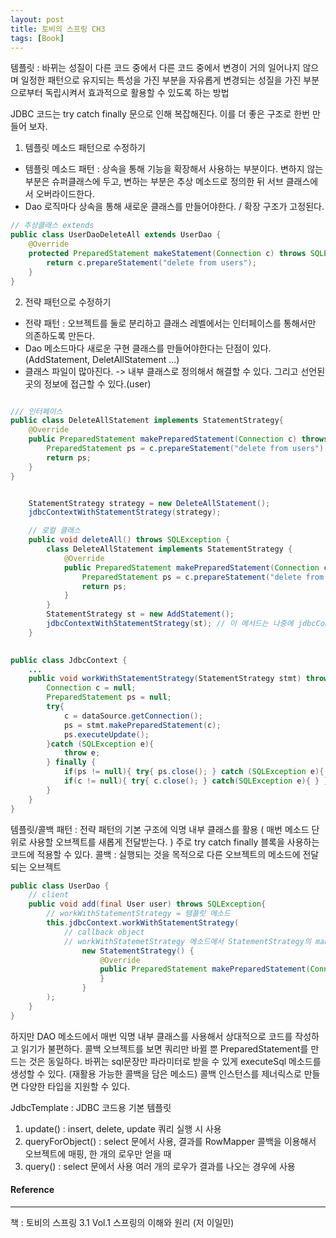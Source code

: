 ```yaml
---
layout: post
title: 토비의 스프링 CH3
tags: [Book]
---
```


템플릿 : 바뀌는 성질이 다른 코드 중에서 다른 코드 중에서 변경이 거의 일어나지 않으며 일정한 패턴으로 유지되는 특성을 가진 부분을 자유롭게 변경되는 성질을 가진 부분으로부터 독립시켜서 효과적으로 활용할 수 있도록 하는 방법 

JDBC 코드는 try catch finally 문으로 인해 복잡해진다. 이를 더 좋은 구조로 한번 만들어 보자. 

1. 템플릿 메소드 패턴으로 수정하기
- 템플릿 메소드 패턴 : 상속을 통해 기능을 확장해서 사용하는 부분이다. 변하지 않는 부분은 슈퍼클래스에 두고, 변하는 부분은 추상 메소드로 정의한 뒤 서브 클래스에서 오버라이드한다.  
- Dao 로직마다 상속을 통해 새로운 클래스를 만들어야한다. / 확장 구조가 고정된다.

``` java
// 추상클래스 extends
public class UserDaoDeleteAll extends UserDao {
    @Override
    protected PreparedStatement makeStatement(Connection c) throws SQLException {
        return c.prepareStatement("delete from users");
    }
}

```

2. 전략 패턴으로 수정하기
- 전략 패턴 : 오브젝트를 둘로 분리하고 클래스 레벨에서는 인터페이스를 통해서만 의존하도록 만든다.
- Dao 메소드마다 새로운 구현 클래스를 만들어야한다는 단점이 있다. (AddStatement, DeletAllStatement ...)
- 클래스 파일이 많아진다. -> 내부 클래스로 정의해서 해결할 수 있다. 그리고 선언된 곳의 정보에 접근할 수 있다.(user)

``` java

/// 인터페이스
public class DeleteAllStatement implements StatementStrategy{
    @Override
    public PreparedStatement makePreparedStatement(Connection c) throws SQLException {
        PreparedStatement ps = c.prepareStatement("delete from users");
        return ps;
    }
}

```

``` java

    StatementStrategy strategy = new DeleteAllStatement();
    jdbcContextWithStatementStrategy(strategy);

```

``` java
    // 로컬 클래스
    public void deleteAll() throws SQLException {
        class DeleteAllStatement implements StatementStrategy {
            @Override
            public PreparedStatement makePreparedStatement(Connection c) throws SQLException {
                PreparedStatement ps = c.prepareStatement("delete from users");
                return ps;
            }
        }
        StatementStrategy st = new AddStatement();
        jdbcContextWithStatementStrategy(st); // 이 메서드는 나중에 jdbcContext로 분리
    }
         
``` 

``` java
public class JdbcContext {
    ...
    public void workWithStatementStrategy(StatementStrategy stmt) throws SQLException{
        Connection c = null;
        PreparedStatement ps = null;
        try{
            c = dataSource.getConnection();
            ps = stmt.makePreparedStatement(c);
            ps.executeUpdate();
        }catch (SQLException e){
            throw e;
        } finally {
            if(ps != null){ try{ ps.close(); } catch (SQLException e){ } }
            if(c != null){ try{ c.close(); } catch(SQLException e){ } }
        }
    }
}   
```

템플릿/콜백 패턴 : 전략 패턴의 기본 구조에 익명 내부 클래스를 활용 ( 매번 메소드 단위로 사용할 오브젝트를 새롭게 전달받는다. )
주로 try catch finally 블록을 사용하는 코드에 적용할 수 있다.
콜백 : 실행되는 것을 목적으로 다른 오브젝트의 메소드에 전달되는 오브젝트

``` java
public class UserDao {
    // client
    public void add(final User user) throws SQLException{
        // workWithStatementStrategy = 템플릿 메소드
        this.jdbcContext.workWithStatementStrategy(
            // callback object
            // workWithStatemetStrategy 메소드에서 StatementStrategy의 makePreparedStatement 메소드 호출
                new StatementStrategy() {
                    @Override
                    public PreparedStatement makePreparedStatement(Connection c) throws SQLException {
                    }
                }
        );
    }
}
```

하지만 DAO 메소드에서 매번 익명 내부 클래스를 사용해서 상대적으로 코드를 작성하고 읽기가 불편하다.
콜백 오브젝트를 보면 쿼리만 바뀔 뿐 PreparedStatement를 만드는 것은 동일하다.
바뀌는 sql문장만 파라미터로 받을 수 있게 executeSql 메소드를 생성할 수 있다. (재활용 가능한 콜백을 담은 메소드)
콜백 인스턴스를 제너릭스로 만들면 다양한 타입을 지원할 수 있다.

JdbcTemplate : JDBC 코드용 기본 템플릿
1. update() : insert, delete, update 쿼리 실행 시 사용
2. queryForObject() : select 문에서 사용, 결과를 RowMapper 콜백을 이용해서 오브젝트에 매핑, 한 개의 로우만 얻을 때
3. query() : select 문에서 사용 여러 개의 로우가 결과를 나오는 경우에 사용

#### Reference
* * *
책 : 토비의 스프링 3.1 Vol.1 스프링의 이해와 원리 (저 이일민)